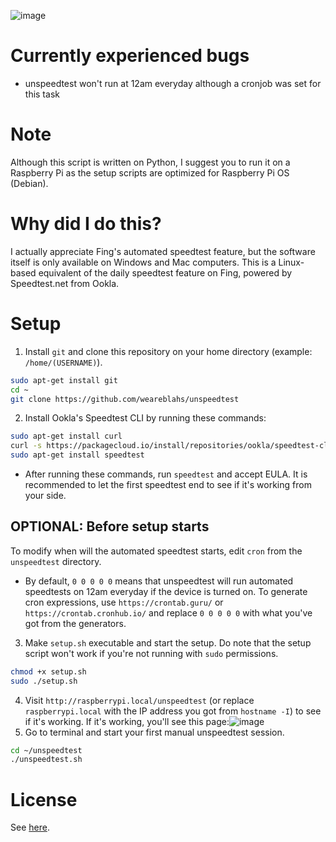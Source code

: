 ![image](https://github.com/weareblahs/unspeedtest/assets/37889443/faae9bfa-a247-42fb-b0f4-945ccb89a400)
# Currently experienced bugs
 - unspeedtest won't run at 12am everyday although a cronjob was set for this task
# Note
Although this script is written on Python, I suggest you to run it on a Raspberry Pi as the setup scripts are optimized for Raspberry Pi OS (Debian).
# Why did I do this?
I actually appreciate Fing's automated speedtest feature, but the software itself is only available on Windows and Mac computers. This is a Linux-based equivalent of the daily speedtest feature on Fing, powered by Speedtest.net from Ookla.
# Setup
1. Install `git` and clone this repository on your home directory (example: `/home/(USERNAME)`).
```bash
sudo apt-get install git
cd ~
git clone https://github.com/weareblahs/unspeedtest
```
2. Install Ookla's Speedtest CLI by running these commands:
```bash
sudo apt-get install curl
curl -s https://packagecloud.io/install/repositories/ookla/speedtest-cli/script.deb.sh | sudo bash
sudo apt-get install speedtest
```
 - After running these commands, run `speedtest` and accept EULA. It is recommended to let the first speedtest end to see if it's working from your side.
## OPTIONAL: Before setup starts
To modify when will the automated speedtest starts, edit `cron` from the `unspeedtest` directory. 
 - By default, `0 0 0 0 0` means that unspeedtest will run automated speedtests on 12am everyday if the device is turned on. To generate cron expressions, use `https://crontab.guru/` or `https://crontab.cronhub.io/` and replace `0 0 0 0 0` with what you've got from the generators.
3. Make `setup.sh` executable and start the setup. Do note that the setup script won't work if you're not running with `sudo` permissions.
```bash
chmod +x setup.sh
sudo ./setup.sh
```
4. Visit `http://raspberrypi.local/unspeedtest` (or replace `raspberrypi.local` with the IP address you got from `hostname -I`) to see if it's working. If it's working, you'll see this page:![image](https://github.com/weareblahs/unspeedtest/assets/37889443/b4af3e59-0be9-4e46-8176-0e79bde65d39)
5. Go to terminal and start your first manual unspeedtest session.
```bash
cd ~/unspeedtest
./unspeedtest.sh
```

# License
See [here](https://github.com/weareblahs/unspeedtest/blob/main/LICENSE.md).
